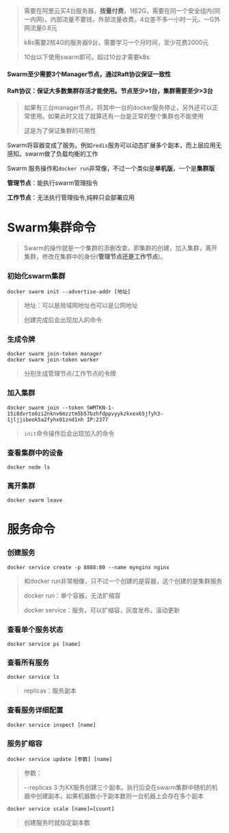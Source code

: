 > 需要在阿里云买4台服务器，**按量付费**，1核2G，需要在同一个安全组内(同一内网)。内部流量不要钱，外部流量收费。4台差不多一小时一元。一G外网流量0.8元
>
> k8s需要2核4G的服务器9台，需要学习一个月时间，至少花费2000元

> 10台以下使用swarm即可。超过10台才需要k8s

#### Swarm至少需要3个Manager节点，通过Raft协议保证一致性

#### Raft协议：保证大多数集群存活才能使用。节点至少>1台，集群需要至少>3台

> 如果有三台manager节点，将其中一台的docker服务停止，另外还可以正常使用。如果此时又挂了就算还有一台是正常的整个集群也不能使用
>
> 这是为了保证集群的可用性



Swarm将容器变成了服务。例如`redis`服务可以动态扩展多个副本，而上层应用无感知。swarm做了负载均衡的工作

Swarm 服务操作和`docker run`非常像，不过一个类似是**单机版**，一个是**集群版**

**管理节点**：能执行swarm管理指令    

**工作节点**：无法执行管理指令,纯粹只会部署应用



# Swarm集群命令

> Swarm的操作就是一个集群的添删改查。即集群的创建，加入集群，离开集群，修改在集群中的身份(**管理节点还是工作节点**)。

### 初始化swarm集群

```
docker swarm init --advertise-addr [地址]
```

> 地址：可以是局域网地址也可以是公网地址
>
> 创建完成后会出现加入的命令

### 生成令牌

```
docker swarm join-token manager
docker swarm join-token worker
```

> 分别生成管理节点/工作节点的令牌

### 加入集群

```
docker swarm join --token SWMTKN-1-15i8dvrto6zi2nknv6mzztm5b57bzhfdppvyykzkxex65jfyh3-1jljjibeok5a2fyhx01znd1nh IP:2377
```

> `init`命令操作后会出现加入的命令

### 查看集群中的设备

```
docker node ls
```

### 离开集群

```
docker swarm leave
```



# 服务命令

### 创建服务

```shell
docker service create -p 8888:80 --name mynginx nginx
```

> 和docker run非常相像，只不过一个创建的是容器，这个创建的是集群服务
>
> docker run：单个容器，无法扩缩容
>
> docker service：服务，可以扩缩容，灰度发布，滚动更新

### 查看单个服务状态

```shell
docker service ps [name]
```

### 查看所有服务

```shell
docker service ls
```

> replicas：服务副本

### 查看服务详细配置

```shell
docker service inspect [name]
```

### 服务扩缩容

```
docker service update [参数] [name]
```

> 参数：
>
> --replicas 3:为XX服务创建三个副本。执行后会在swarm集群中随机的机器中创建副本，如果机器数小于副本数则一台机器上会存在多个副本

```
docker service scale [name]=[count]
```

> 创建服务时就指定副本数







